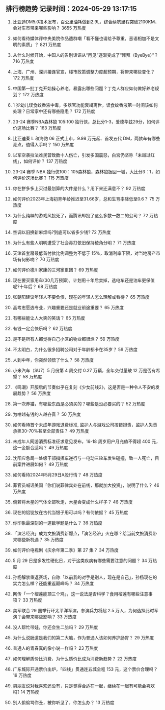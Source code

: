 
## 排行榜趋势 记录时间：2024-05-29 13:17:15
  
  1. 比亚迪DM5.0技术发布，百公里油耗做到2.9L，综合续航里程突破2100KM，会对车市带来哪些影响？ 3655 万热度
    
  2. 如何看待媒体评中央美院作品遭群嘲「看不懂也请给予尊重，恶语相加不是文明的素质」？ 821 万热度
    
  3. 从什么时候开始，中国人的告别话语从“再见”逐渐变成了“拜拜（ByeBye）”？ 716 万热度
    
  4. 上海、广州、深圳接连官宣，楼市政策调整力度超预期，将带来哪些变化？ 172 万热度
    
  5. 中国第一批丁克开始操心养老，暴露出哪些问题？丁克人群应如何做好养老规划？ 172 万热度
    
  6. 1 岁幼儿误食蚊香液中毒，多器官功能衰竭离世，误食蚊香液第一时间该如何处理？日常家中还有哪些隐患？ 172 万热度
    
  7. 23-24 赛季NBA森林狼 105:100 独行侠，总比分1-3，爱德华兹29分，如何评价这场比赛？ 163 万热度
    
  8. 比亚迪秦 L 和海豹 06 正式上市，9.98 万元起、首发五代 DM，两款车有哪些亮点，值得入手吗？ 150 万热度
    
  9. 以军空袭拉法难民营致数十人伤亡，引发多国震怒，白宫仍坚称「未越过红线」，如何评价？ 137 万热度
    
  10. 23-24 赛季 NBA 独行侠100：105森林狼，森林狼扳回一城，大比分3：1，如何评价这场比赛？ 115 万热度
    
  11. 你在拼多多上买过最划算的大件是什么？用下来还满意不？ 92 万热度
    
  12. 如何评价2023年上海初育年龄推迟至31.66岁，总和生育率降低至0.6？ 75 万热度
    
  13. 为什么纯粹的游戏风投死了，而腾讯却投了这么多数一数二的公司？ 72 万热度
    
  14. 空调以旧换新麻烦吗?到底可以省多少钱? 72 万热度
    
  15. 为什么有些人明明遭受了社会毒打依旧保持棱角分明？ 71 万热度
    
  16. 天津首套房最低首付款比例调整为不低于 15%，取消利率下限，对当地房产市场有何影响？ 70 万热度
    
  17. 如何评价德川家康的三河家臣团？ 69 万热度
    
  18. 现在要买家用车(30几万预算)，计划用十年后卖掉，选电车还是油车更保值呢?十年后？ 68 万热度
    
  19. 张朝阳建议年轻人不要负债，现在的年轻人怎么理解或看待？ 65 万热度
    
  20. 高考志愿选专业，兴趣重要还是就业前途重要？ 65 万热度
    
  21. 有哪些能让人大笑的笑话？ 65 万热度
    
  22. 有钱一定会快乐吗？ 62 万热度
    
  23. 是不是所有人都觉得自己小区的物业都很烂？ 59 万热度
    
  24. 不太明白，为什么很多招聘公司对于年龄都卡在35岁？ 59 万热度
    
  25. 人到中年，你突然领悟了什么？ 58 万热度
    
  26. 小米汽车（SU7）5 月份第 4 周交付 0.27 万辆，全年交付量破 12 万是否有希望？ 58 万热度
    
  27. 《鸣潮》开服后的节奏似乎在复刻《少女前线2》，这是否是一种令人不安的发展趋势？ 56 万热度
    
  28. 第一次养猫，有哪些东西是必须买的？哪些是没必要买的？ 52 万热度
    
  29. 为啥越有钱的人越吝啬？ 50 万热度
    
  30. 如何看待首个未成年游戏退费标准, 监护人与游戏公司按错担责，监护人失责承担30-70%甚至全部责任？ 49 万热度
    
  31. 未成年人网游消费标准征求意见发布，16-18 周岁用户月充值不得超 400 元，这一金额合适吗？ 49 万热度
    
  32. 沈阳应急局一处级干部指挥车逆行与一电动三轮车发生碰撞，致一人死亡，目前案件进展如何？ 49 万热度
    
  33. 如何看待2024年5月29日A股行情？ 48 万热度
    
  34. 菲官员喊话美国「你们说菲律宾处在前线，那就加大投资」，说明了什么？ 46 万热度
    
  35. 倘若将木星的气体全部吹走，木星会变成什么样子？ 46 万热度
    
  36. 现在的铝锭放在古代当银子用可以吗？有何依据？ 45 万热度
    
  37. 你印象最深刻的一道数学题是什么？ 36 万热度
    
  38. 「演艺经济」成为文旅消费新爆点，「演艺经济」火在哪？给当前文旅消费带来哪些新机遇？ 35 万热度
    
  39. 如何评价电视剧《庆余年第二季》第 27 集？ 34 万热度
    
  40. 5 月 29 日是多发性硬化日，对于这类疾病有哪些需要注意的问题？ 34 万热度
    
  41. 孙杨解禁重返赛场，自称「以前我的对手是别人，现在是自己」，孙杨现在的实力怎么样？还能重返巅峰吗？ 34 万热度
    
  42. 网传「一个榴莲能顶三个鸡」，这一说法是否科学？食用榴莲有哪些注意事项？ 33 万热度
    
  43. 美军联合 29 国举行环太平洋军演，参演兵力将超 2.5 万人，为何选择此时军演？会带来哪些影响？ 33 万热度
    
  44. 没人帮忙带娃，你还会生二胎吗？ 29 万热度
    
  45. 为什么说肠道是我们的第二大脑，作为普通人该如何养护肠胃？ 29 万热度
    
  46. 普通人的青春真的像小说一样吗？ 23 万热度
    
  47. 如何理解质价比消费，为什么质价比成为消费新趋势？ 22 万热度
    
  48. 广东城际开通票价出炉，「四线」贯通连五城全程 153 元，这个票价合理吗？ 19 万热度
    
  49. 男朋友说对我喜欢还没有，只是觉得合适在一起，继续在一起有可能会喜欢吗? 14 万热度
    
  50. 别人偷偷骂你丑，被你听见了，你怎么办？ 13 万热度
    